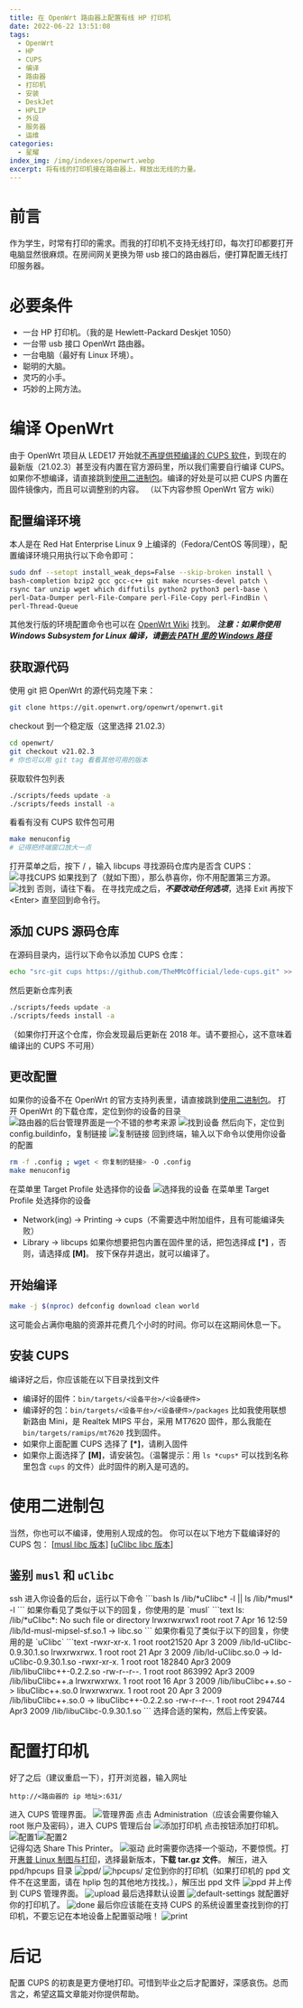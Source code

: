 ```yaml
---
title: 在 OpenWrt 路由器上配置有线 HP 打印机
date: 2022-06-22 13:51:08
tags: 
  - OpenWrt
  - HP
  - CUPS
  - 编译
  - 路由器
  - 打印机
  - 安装
  - DeskJet
  - HPLIP
  - 外设
  - 服务器
  - 运维
categories:
  - 星耀
index_img: /img/indexes/openwrt.webp
excerpt: 将有线的打印机接在路由器上，释放出无线的力量。
---
```

# 前言
作为学生，时常有打印的需求。而我的打印机不支持无线打印，每次打印都要打开电脑显然很麻烦。在房间网关更换为带 usb 接口的路由器后，便打算配置无线打印服务器。
# 必要条件
* 一台 HP 打印机。（我的是 Hewlett-Packard Deskjet 1050）
* 一台带 usb 接口 OpenWrt 路由器。
* 一台电脑（最好有 Linux 环境）。
* 聪明的大脑。
* 灵巧的小手。
* 巧妙的上网方法。


# 编译 OpenWrt
由于 OpenWrt 项目从 LEDE17 开始就[不再提供预编译的 CUPS 软件](https://openwrt.org/docs/guide-user/services/print_server/cups.server)，到现在的最新版（21.02.3）甚至没有内置在官方源码里，所以我们需要自行编译 CUPS。
如果你不想编译，请直接跳到[使用二进制包](#使用二进制包)。编译的好处是可以把 CUPS 内置在固件镜像内，而且可以调整别的内容。
（以下内容参照 OpenWrt 官方 wiki）

## 配置编译环境
本人是在 Red Hat Enterprise Linux 9 上编译的（Fedora/CentOS 等同理），配置编译环境只用执行以下命令即可：
```bash
sudo dnf --setopt install_weak_deps=False --skip-broken install \
bash-completion bzip2 gcc gcc-c++ git make ncurses-devel patch \
rsync tar unzip wget which diffutils python2 python3 perl-base \
perl-Data-Dumper perl-File-Compare perl-File-Copy perl-FindBin \
perl-Thread-Queue
```
其他发行版的环境配置命令也可以在 [OpenWrt Wiki](https://openwrt.org/docs/guide-developer/toolchain/install-buildsystem#linux_gnu-linux_distributions) 找到。
<i><b>注意：如果你使用 Windows Subsystem for Linux 编译，请<a href="https://openwrt.org/docs/guide-developer/toolchain/wsl">删去 PATH 里的 Windows 路径</a></b></i>

## 获取源代码
使用 git 把 OpenWrt 的源代码克隆下来：
```bash
git clone https://git.openwrt.org/openwrt/openwrt.git
```
checkout 到一个稳定版（这里选择 21.02.3）
```bash
cd openwrt/
git checkout v21.02.3
# 你也可以用 git tag 看看其他可用的版本
```
获取软件包列表
```bash
./scripts/feeds update -a
./scripts/feeds install -a
```
看看有没有 CUPS 软件包可用
```bash
make menuconfig
# 记得把终端窗口放大一点
```
打开菜单之后，按下 / ，输入 libcups 寻找源码仓库内是否含 CUPS：
![寻找CUPS](/img/openwrt/openwrt-1.png)
如果找到了（就如下图），那么恭喜你，你不用配置第三方源。
![找到](/img/openwrt/openwrt-2.png)
否则，请往下看。
在寻找完成之后，<b><i>不要改动任何选项</i></b>，选择 Exit 再按下\<Enter\> 直至回到命令行。

## 添加 CUPS 源码仓库
在源码目录内，运行以下命令以添加 CUPS 仓库：
```bash
echo "src-git cups https://github.com/TheMMcOfficial/lede-cups.git" >> feeds.conf.default
```
然后更新仓库列表
```bash
./scripts/feeds update -a
./scripts/feeds install -a
```
（如果你打开这个仓库，你会发现最后更新在 2018 年。请不要担心，这不意味着编译出的 CUPS 不可用）

## 更改配置
如果你的设备不在 OpenWrt 的官方支持列表里，请直接跳到[使用二进制包](#使用二进制包)。
打开 OpenWrt 的下载仓库，定位到你的设备的目录
![路由器的后台管理界面是一个不错的参考来源](/img/openwrt/openwrt-3.png)
![找到设备](/img/openwrt/openwrt-4.png)
然后向下，定位到 config.buildinfo，复制链接
![复制链接](/img/openwrt/openwrt-5.png)
回到终端，输入以下命令以使用你设备的配置
```bash
rm -f .config ; wget < 你复制的链接> -O .config
make menuconfig
```
在菜单里 Target Profile 处选择你的设备
![选择我的设备](/img/openwrt/openwrt-6.png)
在菜单里 Target Profile 处选择你的设备
* Network(ing) -> Printing -> cups（不需要选中附加组件，且有可能编译失败）
* Library -> libcups
如果你想要把包内置在固件里的话，把包选择成 <b>[*]</b> ，否则，请选择成 <b>[M]</b>。
按下保存并退出，就可以编译了。

## 开始编译
```bash
make -j $(nproc) defconfig download clean world
```
这可能会占满你电脑的资源并花费几个小时的时间。你可以在这期间休息一下。

## 安装 CUPS
编译好之后，你应该能在以下目录找到文件
* 编译好的固件：`bin/targets/<设备平台>/<设备硬件>`
* 编译好的包：`bin/targets/<设备平台>/<设备硬件>/packages`
比如我使用联想新路由 Mini，是 Realtek MIPS 平台，采用 MT7620 固件，那么我能在 `bin/targets/ramips/mt7620` 找到固件。
* 如果你上面配置 CUPS 选择了 <b>[*]</b>，请刷入固件
* 如果你上面选择了 <b>[M]</b>，请安装包。（温馨提示：用 `ls *cups*` 可以找到名称里包含 `cups` 的文件）此时固件的刷入是可选的。

# 使用二进制包
当然，你也可以不编译，使用别人现成的包。
你可以在以下地方下载编译好的 CUPS 包：
\[<a href="https://github.com/syb999/openwrt-musl-cups">musl libc 版本</a>\] \[<a href="https://github.com/syb999/openwrt-uclibc-cups" >uClibc libc 版本</a>\]

<h2>鉴别 <code>musl</code> 和 <code>uClibc</code></h2>
ssh 进入你设备的后台，运行以下命令
```bash
ls /lib/*uClibc* -l || ls /lib/*musl* -l
```
如果你看见了类似于以下的回复，你使用的是 `musl`
```text
ls: /lib/*uClibc*: No such file or directory
lrwxrwxrwx1 root root      7 Apr 16 12:59 /lib/ld-musl-mipsel-sf.so.1 -> libc.so
```
如果你看见了类似于以下的回复，你使用的是 `uClibc`
```text
-rwxr-xr-x. 1 root root21520 Apr  3  2009 /lib/ld-uClibc-0.9.30.1.so
lrwxrwxrwx. 1 root root   21 Apr  3  2009 /lib/ld-uClibc.so.0 -> ld-uClibc-0.9.30.1.so
-rwxr-xr-x. 1 root root 182840 Apr3  2009 /lib/libuClibc++-0.2.2.so
-rw-r--r--. 1 root root 863992 Apr3  2009 /lib/libuClibc++.a
lrwxrwxrwx. 1 root root   16 Apr  3  2009 /lib/libuClibc++.so -> libuClibc++.so.0
lrwxrwxrwx. 1 root root   20 Apr  3  2009 /lib/libuClibc++.so.0 -> libuClibc++-0.2.2.so
-rw-r--r--. 1 root root 294744 Apr3  2009 /lib/libuClibc-0.9.30.1.so
```
选择合适的架构，然后上传安装。

# 配置打印机
好了之后（建议重启一下），打开浏览器，输入网址
```text
http://<路由器的 ip 地址>:631/
```
进入 CUPS 管理界面。
![管理界面](/img/openwrt/openwrt-7.png)
点击 Administration（应该会需要你输入 root 账户及密码），进入 CUPS 管理后台
![添加打印机](/img/openwrt/openwrt-8.png)
点击按钮添加打印机。
![配置1](/img/openwrt/openwrt-9.png)![配置2](/img/openwrt/openwrt-10.png)<br>
记得勾选 Share This Printer。
![驱动](/img/openwrt/openwrt-11.png)
此时需要你选择一个驱动，不要惊慌。打开[惠普 Linux 制图与打印](https://sourceforge.net/projects/hplip/files/hplip/)，选择最新版本，<b>下载 tar.gz 文件</b>。
解压，进入 ppd/hpcups 目录
![ppd/](/img/openwrt/openwrt-12.png)
![hpcups/](/img/openwrt/openwrt-13.png)
定位到你的打印机（如果打印机的 ppd 文件不在这里面，请在 hplip 包的其他地方找找。），解压出 ppd 文件
![ppd](/img/openwrt/openwrt-14.png)
并上传到 CUPS 管理界面。
![upload](/img/openwrt/openwrt-15.png)
最后选择默认设置
![default-settings](/img/openwrt/openwrt-16.png)
就配置好你的打印机了。
![done](/img/openwrt/openwrt-17.png)
最后你应该能在支持 CUPS 的系统设置里查找到你的打印机，不要忘记在本地设备上配置驱动哦！
![print](/img/openwrt/openwrt-18.png)

# 后记
配置 CUPS 的初衷是更方便地打印。可惜到毕业之后才配置好，深感哀伤。总而言之，希望这篇文章能对你提供帮助。

